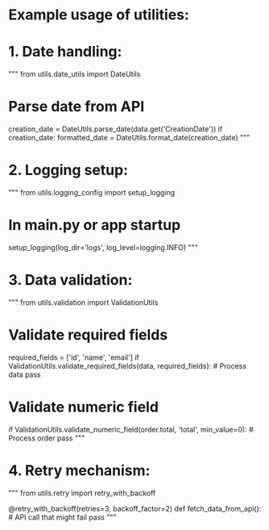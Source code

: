 # Example usage of utilities:

# 1. Date handling:
"""
from utils.date_utils import DateUtils

# Parse date from API
creation_date = DateUtils.parse_date(data.get('CreationDate'))
if creation_date:
    formatted_date = DateUtils.format_date(creation_date)
"""

# 2. Logging setup:
"""
from utils.logging_config import setup_logging

# In main.py or app startup
setup_logging(log_dir='logs', log_level=logging.INFO)
"""

# 3. Data validation:
"""
from utils.validation import ValidationUtils

# Validate required fields
required_fields = ['id', 'name', 'email']
if ValidationUtils.validate_required_fields(data, required_fields):
    # Process data
    pass

# Validate numeric field
if ValidationUtils.validate_numeric_field(order.total, 'total', min_value=0):
    # Process order
    pass
"""

# 4. Retry mechanism:
"""
from utils.retry import retry_with_backoff

@retry_with_backoff(retries=3, backoff_factor=2)
def fetch_data_from_api():
    # API call that might fail
    pass
"""